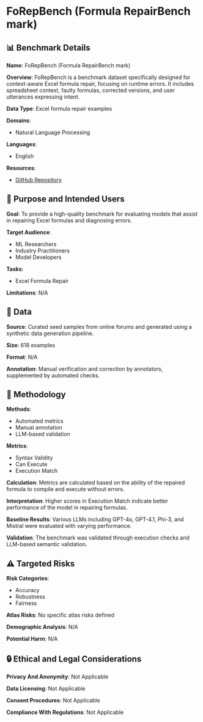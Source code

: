# FoRepBench (Formula RepairBench mark)

## 📊 Benchmark Details

**Name**: FoRepBench (Formula RepairBench mark)

**Overview**: FoRepBench is a benchmark dataset specifically designed for context-aware Excel formula repair, focusing on runtime errors. It includes spreadsheet context, faulty formulas, corrected versions, and user utterances expressing intent.

**Data Type**: Excel formula repair examples

**Domains**:
- Natural Language Processing

**Languages**:
- English

**Resources**:
- [GitHub Repository](https://github.com/microsoft/prose-benchmarks/tree/main/FoRepBench)

## 🎯 Purpose and Intended Users

**Goal**: To provide a high-quality benchmark for evaluating models that assist in repairing Excel formulas and diagnosing errors.

**Target Audience**:
- ML Researchers
- Industry Practitioners
- Model Developers

**Tasks**:
- Excel Formula Repair

**Limitations**: N/A

## 💾 Data

**Source**: Curated seed samples from online forums and generated using a synthetic data generation pipeline.

**Size**: 618 examples

**Format**: N/A

**Annotation**: Manual verification and correction by annotators, supplemented by automated checks.

## 🔬 Methodology

**Methods**:
- Automated metrics
- Manual annotation
- LLM-based validation

**Metrics**:
- Syntax Validity
- Can Execute
- Execution Match

**Calculation**: Metrics are calculated based on the ability of the repaired formula to compile and execute without errors.

**Interpretation**: Higher scores in Execution Match indicate better performance of the model in repairing formulas.

**Baseline Results**: Various LLMs including GPT-4o, GPT-4.1, Phi-3, and Mistral were evaluated with varying performance.

**Validation**: The benchmark was validated through execution checks and LLM-based semantic validation.

## ⚠️ Targeted Risks

**Risk Categories**:
- Accuracy
- Robustness
- Fairness

**Atlas Risks**:
No specific atlas risks defined

**Demographic Analysis**: N/A

**Potential Harm**: N/A

## 🔒 Ethical and Legal Considerations

**Privacy And Anonymity**: Not Applicable

**Data Licensing**: Not Applicable

**Consent Procedures**: Not Applicable

**Compliance With Regulations**: Not Applicable
